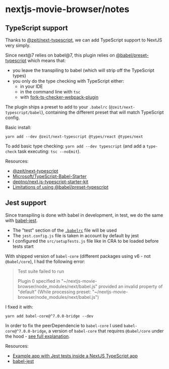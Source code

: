 # nextjs-movie-browser/notes

## TypeScript support

Thanks to [@zeit/next-typescript](https://github.com/zeit/next-plugins/tree/master/packages/next-typescript), we can add TypeScript support to NextJS very simply.

Since next@7 relies on babel@7, this plugin relies on [@babel/preset-typescript](https://github.com/babel/babel/tree/master/packages/babel-preset-typescript) which means that:

- you leave the transpiling to babel (which will strip off the TypeScript types)
- you only do the type checking with TypeScript either:
  - in your IDE
  - in the command line with `tsc`
  - with [fork-ts-checker-webpack-plugin](https://github.com/zeit/next-plugins/tree/master/packages/next-typescript#type-checking)

The plugin ships a preset to add to your `.babelrc` (`@zeit/next-typescript/babel`), containing the different preset that will match TypeScript config.

Basic install:

```shell
yarn add --dev @zeit/next-typescript @types/react @types/next
```

To add basic type checking: `yarn add --dev typescript` (and add a `type-check` task executing: `tsc --noEmit`).

Resources:

- [@zeit/next-typescript](https://github.com/zeit/next-plugins/tree/master/packages/next-typescript)
- [Microsoft/TypeScript-Babel-Starter](https://github.com/Microsoft/TypeScript-Babel-Starter)
- [deptno/next.js-typescript-starter-kit](deptno/next.js-typescript-starter-kit)
- [Limitations of using @babel/preset-typescript](https://kulshekhar.github.io/ts-jest/user/babel7-or-ts)

## Jest support

Since transpiling is done with babel in development, in test, we do the same with [babel-jest](https://github.com/facebook/jest/tree/master/packages/babel-jest).

- The "test" section of the [`.babelrc`](.babelrc) file will be used
- The `jest.config.js` file is taken in account by default by jest
- I configured the `src/setupTests.js` file like in CRA to be loaded before tests start

With shipped version of `babel-core` (different packages using v6 - not `@babel/core`), I had the following error:

> Test suite failed to run
>
> Plugin 0 specified in "~/nextjs-movie-browser/node_modules/next/babel.js" provided an invalid property of "default" (While processing preset: "~/nextjs-movie-browser/node_modules/next/babel.js")

I fixed it with:

```shell
yarn add babel-core@^7.0.0-bridge --dev
```

In order to fix the peerDependencie to `babel-core` I used `babel-core@^7.0.0-bridge`, a version of `babel-core` that requires `@babel/core` under the hood - [see full explanation](https://github.com/babel/babel-bridge#solution).

Resources:

- [Example app with Jest tests inside a NextJS TypeScript app](https://github.com/zeit/next.js/tree/canary/examples/with-jest-typescript)
- [babel-jest](https://github.com/facebook/jest/tree/master/packages/babel-jest)
